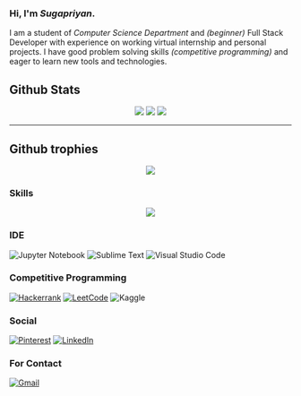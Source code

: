 ### Hi, I'm *Sugapriyan*.


I am a student of *Computer Science Department* and *(beginner)* Full Stack Developer with experience on working virtual internship and personal projects.
I have good problem solving skills *(competitive programming)* and eager to learn new tools and technologies.

## Github Stats
<p align="center">
<img src="https://github-readme-stats-sigma-lemon.vercel.app/api?username=Sugapriyan-P-K&theme=github_dark_dimmed&show_icons=true" />   
<!-- [![Top Langs](https://github-readme-stats.vercel.app/api/top-langs/?username=Sugapriyan-P-K&hide_progress=true)](https://github.com/anuraghazra/github-readme-stats) -->
<img src="https://streak-stats.demolab.com?user=Sugapriyan-P-K&theme=github-dark-blue&border_radius=10" />
<img src="http://github-profile-summary-cards.vercel.app/api/cards/profile-details?username=Sugapriyan-P-K&theme=github_dark" />
</p>
<hr/>

## Github trophies
<p align="center">
<img src="https://github-profile-trophy.vercel.app/?username=Sugapriyan-P-K&theme=dark_dimmed&column=-1&margin-w=4" />

### Skills

<!-- ![MongoDB](https://img.shields.io/badge/MongoDB-%234ea94b.svg?style=for-the-badge&logo=mongodb&logoColor=white)  -->
<!-- ![SQLite](https://img.shields.io/badge/sqlite-%2307405e.svg?style=for-the-badge&logo=sqlite&logoColor=white)  -->
<!-- ![Canva](https://img.shields.io/badge/Canva-%2300C4CC.svg?style=for-the-badge&logo=Canva&logoColor=white)  -->
<!-- ![Flask](https://img.shields.io/badge/flask-%23000.svg?style=for-the-badge&logo=flask&logoColor=white)  -->
<!-- ![C](https://img.shields.io/badge/c-%2300599C.svg?style=for-the-badge&logo=c&logoColor=white)  -->
<!-- ![CSS3](https://img.shields.io/badge/css3-%231572B6.svg?style=for-the-badge&logo=css3&logoColor=white)  -->
<!-- ![Java](https://img.shields.io/badge/java-%23ED8B00.svg?style=for-the-badge&logo=openjdk&logoColor=white)  -->
<!-- ![JavaScript](https://img.shields.io/badge/javascript-%23323330.svg?style=for-the-badge&logo=javascript&logoColor=%23F7DF1E)  -->
<!-- ![HTML5](https://img.shields.io/badge/html5-%23E34F26.svg?style=for-the-badge&logo=html5&logoColor=white)  -->
<!-- ![Python](https://img.shields.io/badge/python-3670A0?style=for-the-badge&logo=python&logoColor=ffdd54)  -->
<!-- ![Git](https://img.shields.io/badge/git-%23F05033.svg?style=for-the-badge&logo=git&logoColor=white)  -->

<p align="center">
  <a href="https://skillicons.dev">
    <img src="https://skillicons.dev/icons?i=git,js,html,css,java,nodejs,react,c,mongodb,sqlite,python,canva" />
  </a>
</p>


### IDE

![Jupyter Notebook](https://img.shields.io/badge/jupyter-%23FA0F00.svg?style=for-the-badge&logo=jupyter&logoColor=white) 
![Sublime Text](https://img.shields.io/badge/sublime_text-%23575757.svg?style=for-the-badge&logo=sublime-text&logoColor=important) 
![Visual Studio Code](https://img.shields.io/badge/Visual%20Studio%20Code-0078d7.svg?style=for-the-badge&logo=visual-studio-code&logoColor=white) 
 

### Competitive Programming
[![Hackerrank](https://img.shields.io/badge/-Hackerrank-2EC866?style=for-the-badge&logo=HackerRank&logoColor=white)](https://www.hackerrank.com/sugapriyan2003) 
[![LeetCode](https://img.shields.io/badge/LeetCode-000000?style=for-the-badge&logo=LeetCode&logoColor=#d16c06)](https://leetcode.com/sugapriyan2003/) 
![Kaggle](https://img.shields.io/badge/Kaggle-035a7d?style=for-the-badge&logo=kaggle&logoColor=white) 

### Social
[![Pinterest](https://img.shields.io/badge/Pinterest-%23E60023.svg?style=for-the-badge&logo=Pinterest&logoColor=white)](https://in.pinterest.com/spmsiva936/) 
[![LinkedIn](https://img.shields.io/badge/linkedin-%230077B5.svg?style=for-the-badge&logo=linkedin&logoColor=white)](https://www.linkedin.com/in/sugapriyanpk/) 

### For Contact
[![Gmail](https://img.shields.io/badge/Gmail-D14836?style=for-the-badge&logo=gmail&logoColor=white)](mailto:sugapriyan2003@gmail.com)

<!-- ![](https://komarev.com/ghpvc/?username=Sugapriyan-P-K&color=blueviolet) -->
